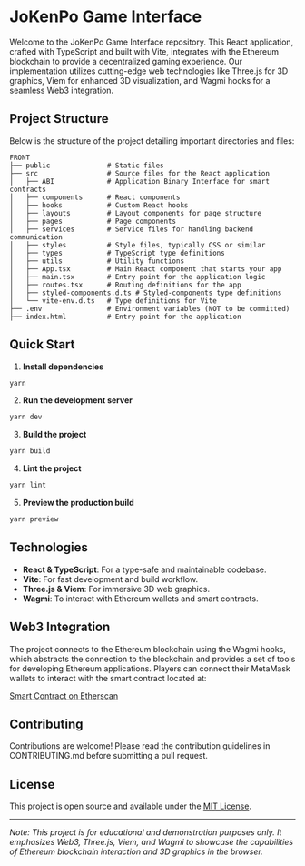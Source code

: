 
# JoKenPo Game Interface

Welcome to the JoKenPo Game Interface repository. This React application, crafted with TypeScript and built with Vite, integrates with the Ethereum blockchain to provide a decentralized gaming experience. Our implementation utilizes cutting-edge web technologies like Three.js for 3D graphics, Viem for enhanced 3D visualization, and Wagmi hooks for a seamless Web3 integration.

## Project Structure

Below is the structure of the project detailing important directories and files:

```plaintext
FRONT
├── public              # Static files
├── src                 # Source files for the React application
│   ├── ABI             # Application Binary Interface for smart contracts
│   ├── components      # React components
│   ├── hooks           # Custom React hooks
│   ├── layouts         # Layout components for page structure
│   ├── pages           # Page components
│   ├── services        # Service files for handling backend communication
│   ├── styles          # Style files, typically CSS or similar
│   ├── types           # TypeScript type definitions
│   ├── utils           # Utility functions
│   ├── App.tsx         # Main React component that starts your app
│   ├── main.tsx        # Entry point for the application logic
│   ├── routes.tsx      # Routing definitions for the app
│   ├── styled-components.d.ts # Styled-components type definitions
│   └── vite-env.d.ts   # Type definitions for Vite
├── .env                # Environment variables (NOT to be committed)
├── index.html          # Entry point for the application

```

## Quick Start

1. **Install dependencies**

```bash
yarn
```

2. **Run the development server**

```bash
yarn dev
```

3. **Build the project**

```bash
yarn build
```

4. **Lint the project**

```bash
yarn lint
```

5. **Preview the production build**

```bash
yarn preview
```

## Technologies

- **React & TypeScript**: For a type-safe and maintainable codebase.
- **Vite**: For fast development and build workflow.
- **Three.js & Viem**: For immersive 3D web graphics.
- **Wagmi**: To interact with Ethereum wallets and smart contracts.

## Web3 Integration

The project connects to the Ethereum blockchain using the Wagmi hooks, which abstracts the connection to the blockchain and provides a set of tools for developing Ethereum applications. Players can connect their MetaMask wallets to interact with the smart contract located at:

[Smart Contract on Etherscan](https://sepolia.etherscan.io/address/0xe600C8C70057Bb294a01b1B7Fe054F274e1545D6#code)

## Contributing

Contributions are welcome! Please read the contribution guidelines in CONTRIBUTING.md before submitting a pull request.

## License

This project is open source and available under the [MIT License](LICENSE).

---
*Note: This project is for educational and demonstration purposes only. It emphasizes Web3, Three.js, Viem, and Wagmi to showcase the capabilities of Ethereum blockchain interaction and 3D graphics in the browser.*
